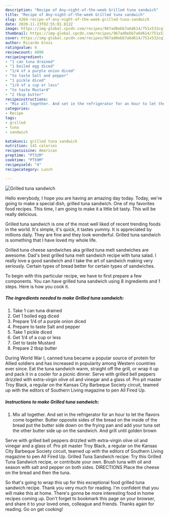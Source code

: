 ```yaml
---
description: "Recipe of Any-night-of-the-week Grilled tuna sandwich"
title: "Recipe of Any-night-of-the-week Grilled tuna sandwich"
slug: 4264-recipe-of-any-night-of-the-week-grilled-tuna-sandwich
date: 2020-11-23T02:55:01.812Z
image: https://img-global.cpcdn.com/recipes/967ad0ebb7a6d614/751x532cq70/grilled-tuna-sandwich-recipe-main-photo.jpg
thumbnail: https://img-global.cpcdn.com/recipes/967ad0ebb7a6d614/751x532cq70/grilled-tuna-sandwich-recipe-main-photo.jpg
cover: https://img-global.cpcdn.com/recipes/967ad0ebb7a6d614/751x532cq70/grilled-tuna-sandwich-recipe-main-photo.jpg
author: Ricardo Gross
ratingvalue: 4
reviewcount: 4080
recipeingredient:
- "1 can tuna drained"
- "1 boiled egg diced"
- "1/4 of a purple onion diced"
- "to taste Salt and pepper"
- "1 pickle diced"
- "1/4 of a cup or less"
- "to taste Mustard"
- "2 tbsp butter"
recipeinstructions:
- "Mix all together. And set in the refrigerator for an hour to let the flavors come together. Butter opposite sides of the bread on the inside of the bread put the butter side down on the frying pan and add your tuna set the other butter side up on the sandwich. And grill until golden brown"
categories:
- Recipe
tags:
- grilled
- tuna
- sandwich

katakunci: grilled tuna sandwich 
nutrition: 141 calories
recipecuisine: American
preptime: "PT32M"
cooktime: "PT59M"
recipeyield: "4"
recipecategory: Lunch

---
```



![Grilled tuna sandwich](https://img-global.cpcdn.com/recipes/967ad0ebb7a6d614/751x532cq70/grilled-tuna-sandwich-recipe-main-photo.jpg)

Hello everybody, I hope you are having an amazing day today. Today, we're going to make a special dish, grilled tuna sandwich. One of my favorites food recipes. This time, I am going to make it a little bit tasty. This will be really delicious.

Grilled tuna sandwich is one of the most well liked of recent trending foods in the world. It's simple, it's quick, it tastes yummy. It is appreciated by millions daily. They are fine and they look wonderful. Grilled tuna sandwich is something that I have loved my whole life.

Grilled tuna cheese sandwiches aka grilled tuna melt sandwiches are awesome. Dad&#39;s best grilled tuna melt sandwich recipe with tuna salad. I really love a good sandwich and I take the art of sandwich making very seriously. Certain types of bread better for certain types of sandwiches.


To begin with this particular recipe, we have to first prepare a few components. You can have grilled tuna sandwich using 8 ingredients and 1 steps. Here is how you cook it.

<!--inarticleads1-->

##### The ingredients needed to make Grilled tuna sandwich:

1. Take 1 can tuna drained
1. Get 1 boiled egg diced
1. Prepare 1/4 of a purple onion diced
1. Prepare to taste Salt and pepper
1. Take 1 pickle diced
1. Get 1/4 of a cup or less
1. Get to taste Mustard
1. Prepare 2 tbsp butter


During World War I, canned tuna became a popular source of protein for Allied soldiers and has increased in popularity among Western countries ever since. Eat the tuna sandwich warm, straight off the grill, or wrap it up and pack it in a cooler for a picnic dinner. Serve with grilled bell peppers drizzled with extra-virgin olive oil and vinegar and a glass of. Pro pit master Troy Black, a regular on the Kansas City Barbeque Society circuit, teamed up with the editors of Southern Living magazine to pen All Fired Up. 

<!--inarticleads2-->

##### Instructions to make Grilled tuna sandwich:

1. Mix all together. And set in the refrigerator for an hour to let the flavors come together. Butter opposite sides of the bread on the inside of the bread put the butter side down on the frying pan and add your tuna set the other butter side up on the sandwich. And grill until golden brown


Serve with grilled bell peppers drizzled with extra-virgin olive oil and vinegar and a glass of. Pro pit master Troy Black, a regular on the Kansas City Barbeque Society circuit, teamed up with the editors of Southern Living magazine to pen All Fired Up. Grilled Tuna Sandwich recipe: Try this Grilled Tuna Sandwich recipe, or contribute your own. Brush tuna with oil and season with salt and pepper on both sides. DIRECTIONS Place the cheese on the bread and then the tuna. 

So that's going to wrap this up for this exceptional food grilled tuna sandwich recipe. Thank you very much for reading. I'm confident that you will make this at home. There's gonna be more interesting food in home recipes coming up. Don't forget to bookmark this page on your browser, and share it to your loved ones, colleague and friends. Thanks again for reading. Go on get cooking!
